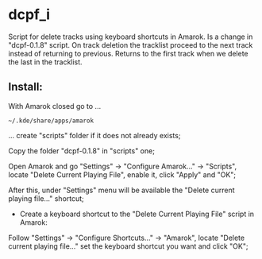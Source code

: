 dcpf_i
======

Script for delete tracks using keyboard shortcuts in Amarok.  Is a change in "dcpf-0.1.8" script. On track deletion the tracklist proceed to  the next track instead of returning to previous. Returns to the first track when  we delete the last in the tracklist.

Install:
-----

With Amarok closed go to ...

```
~/.kde/share/apps/amarok
```

... create "scripts" folder if it does not already exists;

Copy the folder "dcpf-0.1.8" in "scripts" one;

Open Amarok and go "Settings" -> "Configure Amarok..." -> "Scripts", locate
"Delete Current Playing File", enable it, click "Apply" and "OK";

After this, under "Settings" menu will be available the "Delete current playing file..." shortcut;

 * Create a keyboard shortcut to the "Delete Current Playing File" script in Amarok:

Follow "Settings" -> "Configure Shortcuts..." -> "Amarok", locate
"Delete current playing file..." set the keyboard shortcut you want and click "OK";
